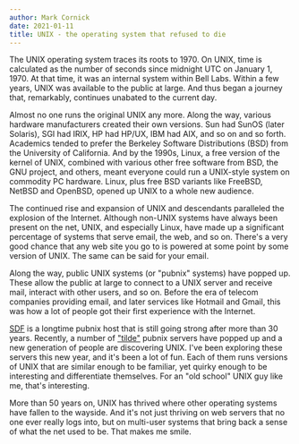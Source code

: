 ```yaml
---
author: Mark Cornick
date: 2021-01-11
title: UNIX - the operating system that refused to die
---
```

The UNIX operating system traces its roots to 1970. On UNIX, time is calculated as the number of seconds since midnight UTC on January 1, 1970. At that time, it was an internal system within Bell Labs. Within a few years, UNIX was available to the public at large. And thus began a journey that, remarkably, continues unabated to the current day.

Almost no one runs the original UNIX any more. Along the way, various hardware manufacturers created their own versions. Sun had SunOS (later Solaris), SGI had IRIX, HP had HP/UX, IBM had AIX, and so on and so forth. Academics tended to prefer the Berkeley Software Distributions (BSD) from the University of California. And by the 1990s, Linux, a free version of the kernel of UNIX, combined with various other free software from BSD, the GNU project, and others, meant everyone could run a UNIX-style system on commodity PC hardware. Linux, plus free BSD variants like FreeBSD, NetBSD and OpenBSD, opened up UNIX to a whole new audience.

The continued rise and expansion of UNIX and descendants paralleled the explosion of the Internet. Although non-UNIX systems have always been present on the net, UNIX, and especially Linux, have made up a significant percentage of systems that serve email, the web, and so on. There's a very good chance that any web site you go to is powered at some point by some version of UNIX. The same can be said for your email.

Along the way, public UNIX systems (or "pubnix" systems) have popped up. These allow the public at large to connect to a UNIX server and receive mail, interact with other users, and so on. Before the era of telecom companies providing email, and later services like Hotmail and Gmail, this was how a lot of people got their first experience with the Internet.

[SDF](https://sdf.org/) is a longtime pubnix host that is still going strong after more than 30 years. Recently, a number of ["tilde"](https://tildeverse.org/) pubnix servers have popped up and a new generation of people are discovering UNIX. I've been exploring these servers this new year, and it's been a lot of fun. Each of them runs versions of UNIX that are similar enough to be familiar, yet quirky enough to be interesting and differentiate themselves. For an "old school" UNIX guy like me, that's interesting.

More than 50 years on, UNIX has thrived where other operating systems have fallen to the wayside. And it's not just thriving on web servers that no one ever really logs into, but on multi-user systems that bring back a sense of what the net used to be. That makes me smile.
